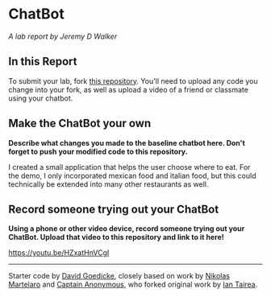 # ChatBot

*A lab report by Jeremy D Walker*

## In this Report

To submit your lab, fork [this repository](https://github.com/FAR-Lab/IDD-Fa18-Lab6). You'll need to upload any code you change into your fork, as well as upload a video of a friend or classmate using your chatbot.

## Make the ChatBot your own

**Describe what changes you made to the baseline chatbot here. Don't forget to push your modified code to this repository.**

I created a small application that helps the user choose where to eat. For the demo, I only incorporated mexican food and italian food, but this could technically be extended into many other restaurants as well.

## Record someone trying out your ChatBot

**Using a phone or other video device, record someone trying out your ChatBot. Upload that video to this repository and link to it here!**

https://youtu.be/HZxatHnVCgI

---
Starter code by [David Goedicke](mailto:da.goedicke@gmail.com), closely based on work by [Nikolas Martelaro](mailto:nmartelaro@gmail.com) and [Captain Anonymous](https://codepen.io/anon/pen/PEVYXz), who forked original work by [Ian Tairea](https://codepen.io/mrtairea/pen/yJapwv).
